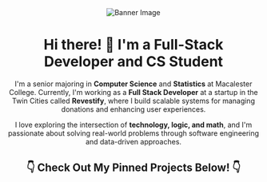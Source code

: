 <div align="center">
  <img src="https://via.placeholder.com/800x200.png?text=Welcome+to+My+GitHub+Profile!" alt="Banner Image" />

  <h1>Hi there! 👋 I'm a Full-Stack Developer and CS Student</h1>
  <p>
    I'm a senior majoring in <strong>Computer Science</strong> and <strong>Statistics</strong> at Macalester College. 
    Currently, I'm working as a <strong>Full Stack Developer</strong> at a startup in the Twin Cities called <strong>Revestify</strong>, where I build scalable systems for managing donations and enhancing user experiences.
  </p>
  <p>
    I love exploring the intersection of <strong>technology, logic, and math</strong>, and I'm passionate about solving real-world problems through software engineering and data-driven approaches.
  </p>

  <h2>👇 Check Out My Pinned Projects Below! 👇</h2>
</div>


<!--
**LongAtGitHub/LongAtGithub** is a ✨ _special_ ✨ repository because its `README.md` (this file) appears on your GitHub profile.

Here are some ideas to get you started:

- 🔭 I’m currently working on ...
- 🌱 I’m currently learning ...
- 👯 I’m looking to collaborate on ...
- 🤔 I’m looking for help with ...
- 💬 Ask me about ...
- 📫 How to reach me: ...
- 😄 Pronouns: ...
- ⚡ Fun fact: ...
-->
